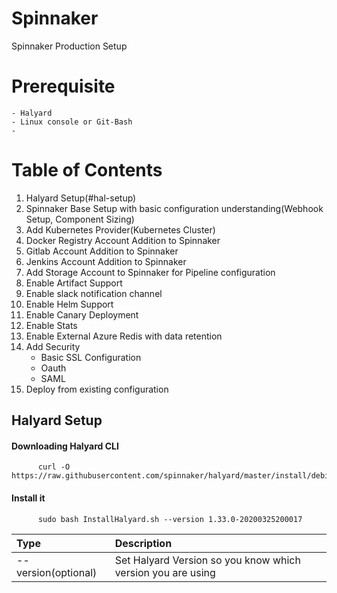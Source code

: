 # Spinnaker
Spinnaker Production Setup

# Prerequisite
    - Halyard
    - Linux console or Git-Bash
    - 
# Table of Contents
 1. Halyard Setup(#hal-setup)
 2. Spinnaker Base Setup with basic configuration understanding(Webhook Setup, Component Sizing)
 3. Add Kubernetes Provider(Kubernetes Cluster)
 4. Docker Registry Account Addition to Spinnaker
 5. Gitlab Account Addition to Spinnaker  
 6. Jenkins Account Addition to Spinnaker  
 7. Add Storage Account to Spinnaker for Pipeline configuration
 8. Enable Artifact Support
 9. Enable slack notification channel
 10. Enable Helm Support
 11. Enable Canary Deployment
 12. Enable Stats
 13. Enable External Azure Redis with data retention
 14. Add Security
      - Basic SSL Configuration
      - Oauth
      - SAML
 15. Deploy from existing configuration    

##  Halyard Setup <a name="hal-setup"></a>

   ####	Downloading Halyard CLI
          curl -O https://raw.githubusercontent.com/spinnaker/halyard/master/install/debian/InstallHalyard.sh
   #### Install it
          sudo bash InstallHalyard.sh --version 1.33.0-20200325200017
      
| Type | Description |
|:----|:-----------|
|--version(optional)| Set Halyard Version so you know which version you are using |

###
